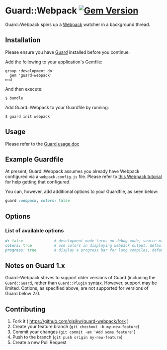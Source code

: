 # Guard::Webpack [![Gem Version](https://badge.fury.io/rb/guard-webpack.png)](http://badge.fury.io/rb/guard-webpack)

Guard::Webpack spins up a [Webpack](http://webpack.github.io) watcher in a background thread.

## Installation

Please ensure you have [Guard](http://github.com/guard/guard) installed before you continue.

Add the following to your application's Gemfile:

    group :development do
      gem 'guard-webpack'
    end

And then execute:

    $ bundle

Add Guard::Webpack to your Guardfile by running:

    $ guard init webpack

## Usage

Please refer to the [Guard usage doc](http://github.com/guard/guard#readme)

## Example Guardfile

At present, Guard::Webpack assumes you already have Webpack configured via a `webpack.config.js` file. Please refer to [this Webpack tutorial](https://github.com/petehunt/webpack-howto) for help getting that configured.

You can, however, add additional options to your Guardfile, as seen below:

```ruby
guard :webpack, colors: false
```

## Options

### List of available options

```ruby
d: false              # development mode turns on debug mode, source maps, and path info, default: false
colors: true          # use colors in displaying webpack output, default: true
progress: true        # display a progress bar for long compiles, default: true
```

## Notes on Guard 1.x

Guard::Webpack strives to support older versions of Guard (including the `Guard::Guard`, rather than `Guard::Plugin` syntax. However, support may be limited. Options, as specified above, are not supported for versions of Guard below 2.0.

## Contributing

1. Fork it ( https://github.com/gisikw/guard-webpack/fork )
2. Create your feature branch (`git checkout -b my-new-feature`)
3. Commit your changes (`git commit -am 'Add some feature'`)
4. Push to the branch (`git push origin my-new-feature`)
5. Create a new Pull Request
